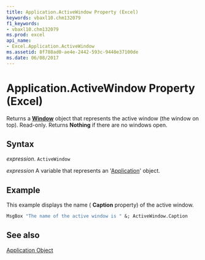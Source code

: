 ```yaml
---
title: Application.ActiveWindow Property (Excel)
keywords: vbaxl10.chm132079
f1_keywords:
- vbaxl10.chm132079
ms.prod: excel
api_name:
- Excel.Application.ActiveWindow
ms.assetid: 8f788ad0-ae4e-2442-593c-9440e37100de
ms.date: 06/08/2017
---
```



# Application.ActiveWindow Property (Excel)

Returns a  **[Window](Excel.Window.md)** object that represents the active window (the window on top). Read-only. Returns **Nothing** if there are no windows open.


## Syntax

 _expression_. `ActiveWindow`

 _expression_ A variable that represents an '[Application](Excel.Application(objec).md)' object.


## Example

This example displays the name ( **Caption** property) of the active window.


```vb
MsgBox "The name of the active window is " &; ActiveWindow.Caption
```


## See also


[Application Object](Excel.Application(objec).md)

